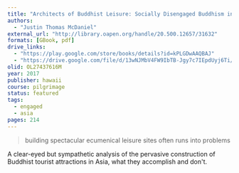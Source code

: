 ```yaml
---
title: "Architects of Buddhist Leisure: Socially Disengaged Buddhism in Asia's Museums, Monuments, and Amusement Parks"
authors:
  - "Justin Thomas McDaniel"
external_url: "http://library.oapen.org/handle/20.500.12657/31632"
formats: [GBook, pdf]
drive_links:
  - "https://play.google.com/store/books/details?id=kPLGDwAAQBAJ"
  - "https://drive.google.com/file/d/13wNJMbV4FW9IbTB-Jgy7c7IEpdUyj6Ti/view?usp=drivesdk"
olid: OL27437616M
year: 2017
publisher: hawaii
course: pilgrimage
status: featured
tags:
  - engaged
  - asia
pages: 214
---
```


> building spectacular ecumenical leisure sites often runs into problems

A clear-eyed but sympathetic analysis of the pervasive construction of Buddhist tourist attractions in Asia, what they accomplish and don't.
